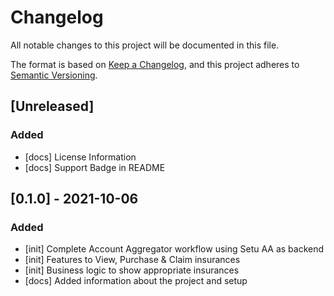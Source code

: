# Changelog

All notable changes to this project will be documented in this file.

The format is based on [Keep a Changelog](https://keepachangelog.com/en/1.0.0/),
and this project adheres to [Semantic Versioning](https://semver.org/spec/v2.0.0.html).

## [Unreleased]

### Added

-  [docs] License Information
-  [docs] Support Badge in README

## [0.1.0] - 2021-10-06

### Added

-   [init] Complete Account Aggregator workflow using Setu AA as backend
-   [init] Features to View, Purchase & Claim insurances
-   [init] Business logic to show appropriate insurances
-   [docs] Added information about the project and setup

